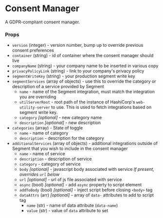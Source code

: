 # Consent Manager

A GDPR-compliant consent manager.

### Props

- `version` (integer) - version number, bump up to override previous consent preferences
- `container` (string) - id of container where the consent manager should live
- `companyName` (string) - your company name to be inserted in various copy
- `privacyPolicyLink` (string) - link to your company's privacy policy
- `segmentWriteKey` (string) - your production segment write key
- `segmentServices` (array of objects) - use this to override the category or description of a service provided by Segment
  - `name` - name of the Segment integration, must match the integration you are overriding
  - `utilServerRoot` - root path of the instance of HashiCorp's `web-utility-server` to use. This is used to fetch integrations based on segment write key.
  - `category` _[optional]_ - new category name
  - `description` _[optional]_ - new description
- `categories` (array) - State of toggle
  - `name` - name of category
  - `description` - description for the category
- `additionalServices` (array of objects) - additional integrations outside of Segment that you wish to include in the consent manager
  - `name` - name of service
  - `description` - description of service
  - `category` - category of service
  - `body` _[optional]_ - javascript body associated with service _If present, overrides `url` below_
  - `url` _[optional]_ - url of js file associated with service
  - `async` (bool) _[optional]_ - add `async` property to script element
  - `addToBody` (bool) _[optional]_ - inject script before closing `<body>` tag
  - `dataAttrs` (arr) _[optional]_ - array of `data-` attributes to add to script tag
    - `name` (str) - name of data attribute (`data-name`)
    - `value` (str) - value of `data` attribute to set
